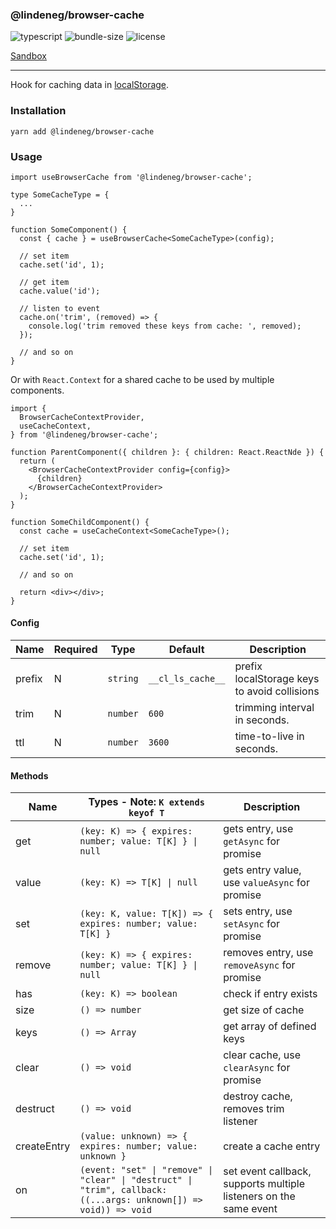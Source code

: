 ### @lindeneg/browser-cache

![typescript](https://badgen.net/badge/icon/typescript?icon=typescript&label) ![bundle-size](https://badgen.net/bundlephobia/min/@lindeneg/browser-cache) ![license](https://badgen.net/npm/license/@lindeneg/browser-cache)

[Sandbox](https://codesandbox.io/s/lindeneg-browser-cache-q502j)

---

Hook for caching data in [localStorage](https://developer.mozilla.org/en-US/docs/Web/API/Window/localStorage).

### Installation

`yarn add @lindeneg/browser-cache`

### Usage

```tsx
import useBrowserCache from '@lindeneg/browser-cache';

type SomeCacheType = {
  ...
}

function SomeComponent() {
  const { cache } = useBrowserCache<SomeCacheType>(config);

  // set item
  cache.set('id', 1);

  // get item
  cache.value('id');

  // listen to event
  cache.on('trim', (removed) => {
    console.log('trim removed these keys from cache: ', removed);
  });

  // and so on
}
```

Or with `React.Context` for a shared cache to be used by multiple components.

```tsx
import {
  BrowserCacheContextProvider,
  useCacheContext,
} from '@lindeneg/browser-cache';

function ParentComponent({ children }: { children: React.ReactNde }) {
  return (
    <BrowserCacheContextProvider config={config}>
      {children}
    </BrowserCacheContextProvider>
  );
}

function SomeChildComponent() {
  const cache = useCacheContext<SomeCacheType>();

  // set item
  cache.set('id', 1);

  // and so on

  return <div></div>;
}
```

#### Config

| Name   | Required | Type     | Default           | Description                                  |
| ------ | -------- | -------- | ----------------- | -------------------------------------------- |
| prefix | N        | `string` | `__cl_ls_cache__` | prefix localStorage keys to avoid collisions |
| trim   | N        | `number` | `600`             | trimming interval in seconds.                |
| ttl    | N        | `number` | `3600`            | time-to-live in seconds.                     |

#### Methods

| Name        | Types - Note: `K extends keyof T`                                                                                 | Description                                                       |
| ----------- | ----------------------------------------------------------------------------------------------------------------- | ----------------------------------------------------------------- |
| get         | `(key: K) => { expires: number; value: T[K] } \| null`                                                            | gets entry, use `getAsync` for promise                            |
| value       | `(key: K) => T[K] \| null`                                                                                        | gets entry value, use `valueAsync` for promise                    |
| set         | `(key: K, value: T[K]) => { expires: number; value: T[K] }`                                                       | sets entry, use `setAsync` for promise                            |
| remove      | `(key: K) => { expires: number; value: T[K] } \| null`                                                            | removes entry, use `removeAsync` for promise                      |
| has         | `(key: K) => boolean`                                                                                             | check if entry exists                                             |
| size        | `() => number`                                                                                                    | get size of cache                                                 |
| keys        | `() => Array`                                                                                                     | get array of defined keys                                         |
| clear       | `() => void`                                                                                                      | clear cache, use `clearAsync` for promise                         |
| destruct    | `() => void`                                                                                                      | destroy cache, removes trim listener                              |
| createEntry | `(value: unknown) => { expires: number; value: unknown }`                                                         | create a cache entry                                              |
| on          | `(event: "set" \| "remove" \| "clear" \| "destruct" \| "trim", callback: ((...args: unknown[]) => void)) => void` | set event callback, supports multiple listeners on the same event |

```

```
